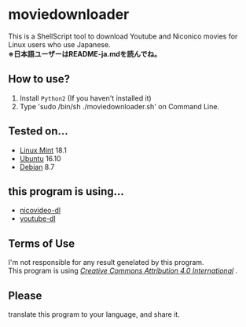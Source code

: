 # moviedownloader
This is a ShellScript tool to download Youtube and Niconico movies for Linux users who use Japanese.  
**※日本語ユーザーはREADME-ja.mdを読んでね。**
## How to use?
1. Install `Python2` (If you haven't installed it)
2. Type 'sudo /bin/sh ./moviedownloader.sh' on Command Line.
## Tested on...
* [Linux Mint](https://linuxmint.com) 18.1
* [Ubuntu](https://ubuntu.com) 16.10
* [Debian](http://www.debian.org) 8.7
## this program is using...
* [nicovideo-dl](http://sourceforge.jp/projects/nicovideo-dl/)
* [youtube-dl](http://yt-dl.org/)
## Terms of Use
I'm not responsible for any result genelated by this program.  
This program is using *[Creative Commons Attribution 4.0 International](https://creativecommons.org/licenses/by/4.0/)* .
## Please
translate this program to your language, and share it.  
